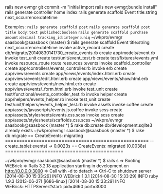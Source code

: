 rails new evmgr
git commit -m "Initial import rails new evmgr;bundle install"
rails generate controller home index
rails generate scaffold Event title:string next_occurrence:datetime



Examples:
    `rails generate scaffold post`
    `rails generate scaffold post title body:text published:boolean`
    `rails generate scaffold purchase amount:decimal tracking_id:integer:uniq`
~/wkpro/evmgr saasbook@saasbook (master) $ rails generate scaffold Event title:string next_occurrence:datetime
      invoke  active_record
      create    db/migrate/20140830141730_create_events.rb
      create    app/models/event.rb
      invoke    test_unit
      create      test/unit/event_test.rb
      create      test/fixtures/events.yml
      invoke  resource_route
       route    resources :events
      invoke  scaffold_controller
      create    app/controllers/events_controller.rb
      invoke    erb
      create      app/views/events
      create      app/views/events/index.html.erb
      create      app/views/events/edit.html.erb
      create      app/views/events/show.html.erb
      create      app/views/events/new.html.erb
      create      app/views/events/_form.html.erb
      invoke    test_unit
      create      test/functional/events_controller_test.rb
      invoke    helper
      create      app/helpers/events_helper.rb
      invoke      test_unit
      create        test/unit/helpers/events_helper_test.rb
      invoke  assets
      invoke    coffee
      create      app/assets/javascripts/events.js.coffee
      invoke    scss
      create      app/assets/stylesheets/events.css.scss
      invoke  scss
      create    app/assets/stylesheets/scaffolds.css.scss
~/wkpro/evmgr saasbook@saasbook (master *) $ rake db:create
db/development.sqlite3 already exists
~/wkpro/evmgr saasbook@saasbook (master *) $ rake db:migrate
==  CreateEvents: migrating ===================================================
-- create_table(:events)
   -> 0.0023s
==  CreateEvents: migrated (0.0038s) ==========================================

~/wkpro/evmgr saasbook@saasbook (master *) $ rails s
=> Booting WEBrick
=> Rails 3.2.18 application starting in development on http://0.0.0.0:3000
=> Call with -d to detach
=> Ctrl-C to shutdown server
[2014-08-30 15:33:29] INFO  WEBrick 1.3.1
[2014-08-30 15:33:29] INFO  ruby 1.9.3 (2013-06-27) [i686-linux]
[2014-08-30 15:33:29] INFO  WEBrick::HTTPServer#start: pid=4660 port=3000

